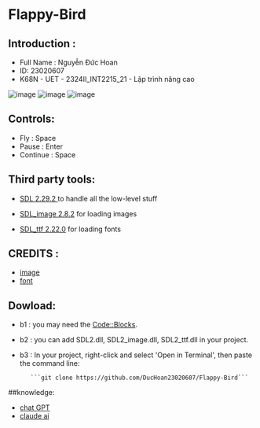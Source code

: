 # Flappy-Bird
## Introduction :

- Full Name : Nguyễn Đức Hoan
- ID: 23020607
- K68N - UET - 2324II_INT2215_21 - Lập trình nâng cao

![image](https://github.com/DucHoan23020607/Flappy-Bird/assets/160832222/0a107fc5-cfbf-4d9c-aa43-252109ef52de)
![image](https://github.com/DucHoan23020607/Flappy-Bird/assets/160832222/3a63119b-16ff-4afd-8a89-7345949f15ef)
![image](https://github.com/DucHoan23020607/Flappy-Bird/assets/160832222/3ec2edc1-e440-410e-960d-9ed5aa8bcd90)

## Controls:
- Fly : Space
- Pause : Enter
- Continue : Space

## Third party tools:

- [SDL 2.29.2 ](https://github.com/libsdl-org/SDL/releases/tag/prerelease-2.29.2) to handle all the low-level stuff

- [SDL_image 2.8.2](https://github.com/libsdl-org/SDL_image/releases/tag/release-2.8.2) for loading images

- [SDL_ttf 2.22.0](https://github.com/libsdl-org/SDL_ttf/releases/tag/release-2.22.0) for loading fonts

## CREDITS :

- [image](https://wallpapers.com/flappy-bird-background)
- [font](https://www.fontchu.com/games.htm)

## Dowload:
- b1 : you may need the [Code::Blocks](https://www.codeblocks.org/downloads/).
- b2 : you can add SDL2.dll, SDL2_image.dll, SDL2_ttf.dll in your project.
- b3 : In your project, right-click and select 'Open in Terminal', then paste the command line:

         ```git clone https://github.com/DucHoan23020607/Flappy-Bird```

##knowledge:
- [chat GPT](https://chatgpt.com/)
- [claude ai](https://claude.ai/chat/8bd2d57a-7748-400a-8a02-b3bd785f6e76)
